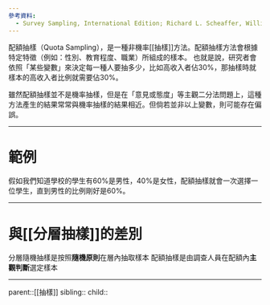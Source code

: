 ```yaml
---
參考資料:
  - Survey Sampling, International Edition; Richard L. Scheaffer, William Mendenhall. III
---
```

配額抽樣（Quota Sampling），是一種非機率[[抽樣]]方法。配額抽樣方法會根據特定特徵（例如：性別、教育程度、職業）所組成的樣本。
也就是說，研究者會依照「某些變數」來決定每一種人要抽多少，比如高收入者佔30%，那抽樣時就樣本的高收入者比例就需要佔30%。

雖然配額抽樣並不是機率抽樣，但是在「意見或態度」等主觀二分法問題上，這種方法產生的結果常常與機率抽樣的結果相近。但倘若並非以上變數，則可能存在偏誤。

- - -
# 範例
假如我們知道學校的學生有60%是男性，40%是女性，配額抽樣就會一次選擇一位學生，直到男性的比例剛好是60%。
- - -
# 與[[分層抽樣]]的差別
分層隨機抽樣是按照**隨機原則**在層內抽取樣本
配額抽樣是由調查人員在配額內**主觀判斷**選定樣本
- - -
parent::[[抽樣]]
sibling::
child::